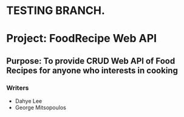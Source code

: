 # TESTING BRANCH.
# Project: FoodRecipe Web API
## Purpose: To provide CRUD Web API of Food Recipes for anyone who interests in cooking 
### Writers 
  - Dahye Lee
  - George Mitsopoulos

